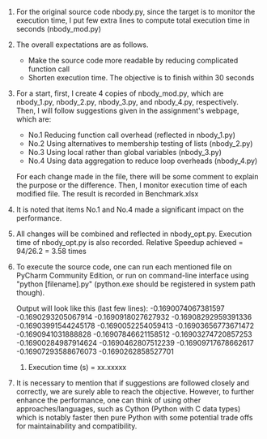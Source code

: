 1. For the original source code nbody.py, since the target is to monitor the execution time,
   I put few extra lines to compute total execution time in seconds (nbody_mod.py)

2. The overall expectations are as follows.
    - Make the source code more readable by reducing complicated function call
    - Shorten execution time. The objective is to finish within 30 seconds

3. For a start, first, I create 4 copies of nbody_mod.py, which are
   nbody_1.py, nbody_2.py, nbody_3.py, and nbody_4.py, respectively.
   Then, I will follow suggestions given in the assignment's webpage, which are:
    - No.1 Reducing function call overhead (reflected in nbody_1.py)
    - No.2 Using alternatives to membership testing of lists (nbody_2.py)
    - No.3 Using local rather than global variables (nbody_3.py)
    - No.4 Using data aggregation to reduce loop overheads (nbody_4.py)
   
   For each change made in the file, there will be some comment to explain the purpose or the difference.
   Then, I monitor execution time of each modified file. The result is recorded in Benchmark.xlsx

4. It is noted that items No.1 and No.4 made a significant impact on the performance.

5. All changes will be combined and reflected in nbody_opt.py. Execution time of nbody_opt.py is also recorded.
   Relative Speedup achieved = 94/26.2 = 3.58 times

6. To execute the source code, one can run each mentioned file on PyCharm Community Edition,
   or run on command-line interface using "python [filename].py"
   (python.exe should be registered in system path though).

   Output will look like this (last few lines):
    -0.1690074067381597
    -0.1690293205067914
    -0.1690918027627932
    -0.16908292959391336
    -0.16903991544245178
    -0.1690052254059413
    -0.16903656773671472
    -0.1690941031888828
    -0.16907846621158512
    -0.16903274720857253
    -0.16900284987914624
    -0.1690462807512239
    -0.16909717678662617
    -0.16907293588676073
    -0.1690262858527701
    1. Execution time (s) = xx.xxxxx

7. It is necessary to mention that if suggestions are followed closely and correctly,
   we are surely able to reach the objective.
   However, to further enhance the performance, one can think of using other approaches/languages,
   such as Cython (Python with C data types) which is notably faster then pure Python with some
   potential trade offs for maintainability and compatibility.